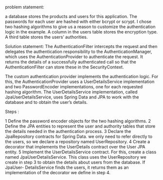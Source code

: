 problem statement:

a database stores the products and users for this application. The
passwords for each user are hashed with either bcrypt or scrypt. I chose two hashing
algorithms to give us a reason to customize the authentication logic in the example. A
column in the users table stores the encryption type. A third table stores the users’
authorities.

Solution statement:
The AuthenticationFilter intercepts the request and
then delegates the authentication responsibility to the AuthenticationManager,
which uses the AuthenticationProvider to authenticate the request. It returns the
details of a successfully authenticated call so that the AuthenticationFilter can
store these in the SecurityContext.

The custom authentication provider implements the authentication logic. 
For this, the AuthenticationProvider uses a UserDetailsService implementation 
and two PasswordEncoder implementations, one for each requested hashing algorithm. 
The UserDetailsService implementation, called JpaUserDetailsService, uses Spring Data 
and JPA to work with the database and to obtain the user’s details.


Steps : 

1 Define the password encoder objects for the two hashing algorithms.
2 Define the JPA entities to represent the user and authority tables that store the
details needed in the authentication process.
3 Declare the JpaRepository contracts for Spring Data. we
only need to refer directly to the users, so we declare a repository named
UserRepository.
4 Create a decorator that implements the UserDetails contract over the User
JPA entity.
5 Implement the UserDetailsService contract. For this, create a class named
JpaUserDetailsService. This class uses the UserRepository we create in
step 3 to obtain the details about users from the database. If JpaUser-
DetailsService finds the users, it returns them as an implementation of the
decorator we define in step 4.